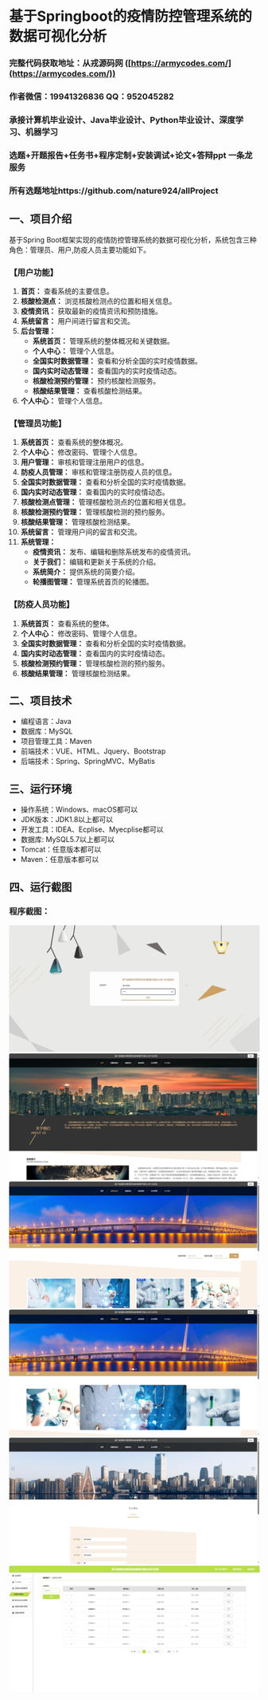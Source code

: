 基于Springboot的疫情防控管理系统的数据可视化分析
=
### 完整代码获取地址：从戎源码网 ([https://armycodes.com/](https://armycodes.com/))
### 作者微信：19941326836  QQ：952045282 
### 承接计算机毕业设计、Java毕业设计、Python毕业设计、深度学习、机器学习
### 选题+开题报告+任务书+程序定制+安装调试+论文+答辩ppt 一条龙服务
### 所有选题地址https://github.com/nature924/allProject

一、项目介绍
---
基于Spring Boot框架实现的疫情防控管理系统的数据可视化分析，系统包含三种角色：管理员、用户,防疫人员主要功能如下。
### 【用户功能】

1. **首页：** 查看系统的主要信息。
2. **核酸检测点：** 浏览核酸检测点的位置和相关信息。
3. **疫情资讯：** 获取最新的疫情资讯和预防措施。
4. **系统留言：** 用户间进行留言和交流。
5. **后台管理：**
   - **系统首页：** 管理系统的整体概况和关键数据。
   - **个人中心：** 管理个人信息。
   - **全国实时数据管理：** 查看和分析全国的实时疫情数据。
   - **国内实时动态管理：** 查看国内的实时疫情动态。
   - **核酸检测预约管理：** 预约核酸检测服务。
   - **核酸结果管理：** 查看核酸检测结果。
6. **个人中心：** 管理个人信息。

### 【管理员功能】

1. **系统首页：** 查看系统的整体概况。
2. **个人中心：** 修改密码、管理个人信息。
3. **用户管理：** 审核和管理注册用户的信息。
4. **防疫人员管理：** 审核和管理注册防疫人员的信息。
5. **全国实时数据管理：** 查看和分析全国的实时疫情数据。
6. **国内实时动态管理：** 查看国内的实时疫情动态。
7. **核酸检测点管理：** 管理核酸检测点的位置和相关信息。
8. **核酸检测预约管理：** 管理核酸检测的预约服务。
9. **核酸结果管理：** 管理核酸检测结果。
10. **系统留言：** 管理用户间的留言和交流。
11. **系统管理：**
    - **疫情资讯：** 发布、编辑和删除系统发布的疫情资讯。
    - **关于我们：** 编辑和更新关于系统的介绍。
    - **系统简介：** 提供系统的简要介绍。
    - **轮播图管理：** 管理系统首页的轮播图。

### 【防疫人员功能】

1. **系统首页：** 查看系统的整体。
2. **个人中心：** 修改密码、管理个人信息。
3. **全国实时数据管理：** 查看和分析全国的实时疫情数据。
4. **国内实时动态管理：** 查看国内的实时疫情动态。
5. **核酸检测预约管理：** 管理核酸检测的预约服务。
6. **核酸结果管理：** 管理核酸检测结果。








二、项目技术
---
- 编程语言：Java
- 数据库：MySQL
- 项目管理工具：Maven
- 前端技术：VUE、HTML、Jquery、Bootstrap
- 后端技术：Spring、SpringMVC、MyBatis

三、运行环境
---
- 操作系统：Windows、macOS都可以
- JDK版本：JDK1.8以上都可以
- 开发工具：IDEA、Ecplise、Myecplise都可以
- 数据库: MySQL5.7以上都可以
- Tomcat：任意版本都可以
- Maven：任意版本都可以

四、运行截图
---

### 程序截图：
![image/1.png](image/1.png)
![image/1.png](image/2.png)
![image/1.png](image/3.png)
![image/1.png](image/4.png)
![image/1.png](image/5.png)
![image/1.png](image/6.png)



